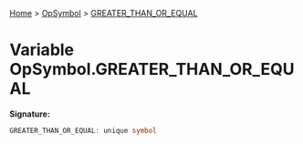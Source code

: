 [Home](../../../index.md) &gt; [OpSymbol](../../opsymbol.md) &gt; [GREATER\_THAN\_OR\_EQUAL](./greater_than_or_equal.md)

# Variable OpSymbol.GREATER\_THAN\_OR\_EQUAL


<b>Signature:</b>

```typescript
GREATER_THAN_OR_EQUAL: unique symbol
```

